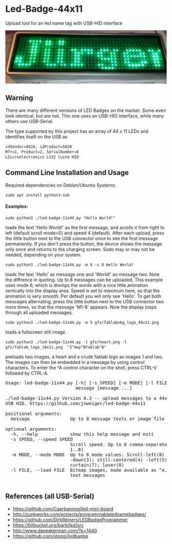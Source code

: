 # Led-Badge-44x11
Upload tool for an led name tag with USB-HID interface

![LED Mini Board](green_badge.jpg)

## Warning

There are many different versions of LED Badges on the market.
Some even look identical, but are not.
This one uses an USB-HID interface, while many others use USB-Serial.

The type supported by this project has an array of 44 x 11 LEDs and
identifies itself on the USB as

    idVendor=0416, idProduct=5020
    Mfr=1, Product=2, SerialNumber=0
    LSicroelectronics LS32 Custm HID

## Command Line Installation and Usage

Required dependencies on Debian/Ubuntu Systems:

    sudo apt install python3-usb

#### Examples:

    sudo python3 ./led-badge-11x44.py "Hello World!"

loads the text 'Hello World!' as the first message, and scrolls it from right to left (default scroll mode=0) and speed 4 (default). After each upload, press the little button next to the USB connector once to see the first message permanently. If you don't press the button, the device shows the message only once and returns to the charging screen. Sudo may or may not be needed, depending on your system.

    sudo python3 ./led-badge-11x44.py -m 6 -s 8 Hello World!

loads the text 'Hello' as message one and 'World!' as message two. Note the diffrence in quoting. Up to 8 messages can be uploaded. This example uses mode 6, which is dromps the words with a nice little animation vertically into the display area. Speed is set to maximum here, so that the animation is very smooth. Per default you will only see 'Hello'. To get both messages alternating, press the little button next to the USB connector two more times, so that the message 'M1-8' appears. Now the display loops through all uploaded messages.

    sudo python3 ./led-badge-11x44.py -m 5 gfx/fablabnbg_logo_44x11.png

loads a fullscreen still image.

    sudo python3 ./led-badge-11x44.py -l gfx/heart.png -l gfx/fablab_logo_16x11.png  "I^Amy^Bfablab^B"

preloads two images, a heart and a crude fablab logo as images 1 and two. The images can then be embedded in a message by using control characters. To enter the ^A control character on the shell, press CTRL-V followed by CTRL-A.

<pre>
Usage: led-badge-11x44.py [-h] [-s SPEED] [-m MODE] [-l FILE]
                          message [message ...]

./led-badge-11x44.py Version 0.3 -- upload messages to a 44x11 led badge via
USB HID. https://github.com/jnweiger/led-badge-44x11

positional arguments:
  message               Up to 8 message texts or image file names

optional arguments:
  -h, --help            show this help message and exit
  -s SPEED, --speed SPEED
                        Scroll speed. Up to 8 comma-seperated values (range
                        1..8)
  -m MODE, --mode MODE  Up to 8 mode values: Scroll-left(0) -right(1) -up(2)
                        -down(3); still-centered(4) -left(5); drop-down(6);
                        curtain(7); laser(8)
  -l FILE, --load FILE  Bitmap images, made available as ^A, ^B, ^C, ... in
                        text messages

</pre>



## References (all USB-Serial)
 * https://github.com/Caerbannog/led-mini-board
 * http://zunkworks.com/projects/programmablelednamebadges/
 * https://github.com/DirkReiners/LEDBadgeProgrammer
 * https://bitbucket.org/bartj/led/src
 * http://www.daveakerman.com/?p=1440
 * https://github.com/stoggi/ledbadge
